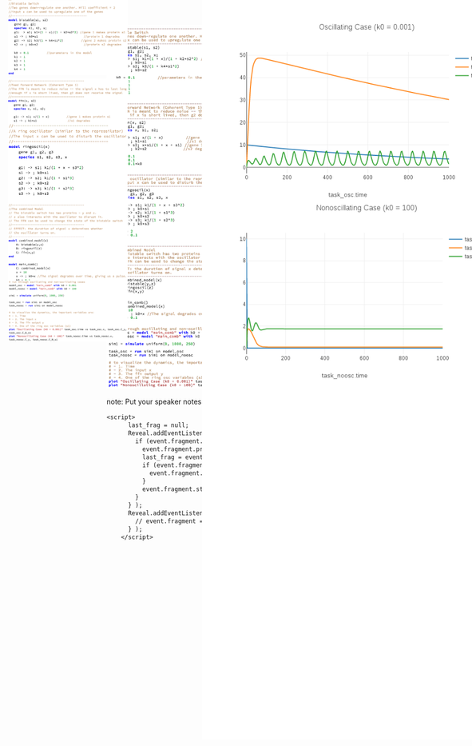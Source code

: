 <div class="container">
<div class="containercol">
<img src="resources/comp-full.png"/>
</div>
<div class="verticalcenter">
<img id="img1" style="position:absolute;top:0px;left:500px;;width:50%;height:auto;transform:translate(-590px,-85px) scale(0.5,0.5);" class="fragment viewmaster" data-fragment-index="1" src="resources/comp-bistable.png"/>
<img style="position:absolute;top:0px;left:500px;;width:50%;height:auto;transform:translate(-590px,85px) scale(0.5,0.5);" class="fragment viewmaster" data-fragment-index="2" src="resources/comp-ffn.png"/>
<img style="position:absolute;top:0px;left:500px;;width:50%;height:auto;transform:translate(-590px,150px) scale(0.5,0.5);" class="fragment viewmaster" data-fragment-index="3" src="resources/comp-ring.png"/>
<img style="position:absolute;top:0px;left:500px;;width:50%;height:auto;transform:translate(-590px,320px) scale(0.5,0.5);" class="fragment viewmaster" data-fragment-index="4" src="resources/comp-combined.png"/>
<img style="position:absolute;top:0px;left:500px;;width:50%;height:auto;transform:translate(-590px,500px) scale(0.5,0.5);" class="fragment viewmaster" data-fragment-index="5" src="resources/comp-phrased.png"/>

<span class="fragment" data-fragment-index="1" fade-in><img id="i1" class="fragment fade-out" data-fragment-index="2" style="position:absolute;top:200px;left:600px;transform:scale(1.5,1.5)" src="resources/bistable-nw.svg"/></span>
<span class="fragment" data-fragment-index="2" fade-in><img id="i2" class="fragment fade-out" data-fragment-index="3" style="position:absolute;top:200px;left:600px;transform:scale(1.5,1.5)" src="resources/ff-nw.svg"/></span>
<span class="fragment" data-fragment-index="3" fade-in><img id="i2" class="fragment fade-out" data-fragment-index="4" style="position:absolute;top:200px;left:600px;transform:scale(1.5,1.5)" src="resources/ring-nw.svg"/></span>
<img id="i2" class="fragment fade-in" data-fragment-index="6" style="position:absolute;top:0px;left:450px;transform:scale(0.9,0.9)" src="resources/comp-output-both.png"/>
</div>
</div>

note:
    Put your speaker notes here.
    You can see them pressing 's'.

    <script>
          last_frag = null;
          Reveal.addEventListener( 'fragmentshown', function( event ) {
            if (event.fragment.classList.contains('viewmaster')) {
              event.fragment.previous = last_frag;
              last_frag = event.fragment;
              if (event.fragment.previous) {
                event.fragment.previous.style.opacity = 0;
              }
              event.fragment.style.transform = 'none';
            }
          } );
          Reveal.addEventListener( 'fragmenthidden', function( event ) {
            // event.fragment = the fragment DOM element
          } );
        </script>